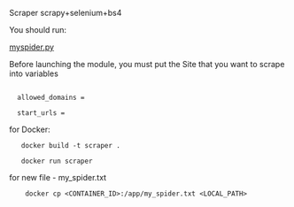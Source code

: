 Scraper
scrapy+selenium+bs4

You should run:

[myspider.py](./scraper/scraper/spiders/myspider.py)

Before launching the module, you must put the Site that you want to scrape into variables
```

  allowed_domains = 

  start_urls =

```

for Docker:

```
   docker build -t scraper .
  
   docker run scraper  
```

for new file - my_spider.txt

```
    docker cp <CONTAINER_ID>:/app/my_spider.txt <LOCAL_PATH>
```